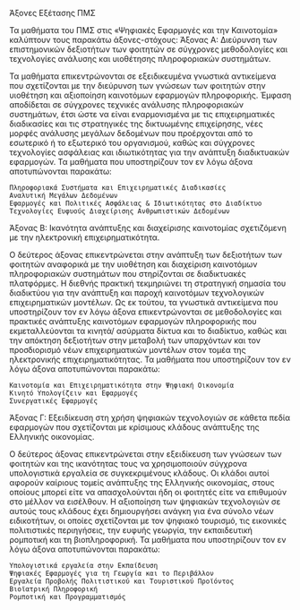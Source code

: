 
Άξονες Εξέτασης ΠΜΣ

Τα μαθήματα του ΠΜΣ στις «Ψηφιακές Εφαρμογές και την Καινοτομία» καλύπτουν τους παρακάτω άξονες-στόχους:
Άξονας Α: Διεύρυνση των επιστημονικών δεξιοτήτων των φοιτητών σε σύγχρονες μεθοδολογίες και τεχνολογίες ανάλυσης και υιοθέτησης πληροφοριακών συστημάτων.

Τα μαθήματα επικεντρώνονται σε εξειδικευμένα γνωστικά αντικείμενα που σχετίζονται με την διεύρυνση των γνώσεων των φοιτητών στην υιοθέτηση και αξιοποίηση καινοτόμων εφαρμογών πληροφορικής. Έμφαση αποδίδεται σε σύγχρονες τεχνικές ανάλυσης πληροφοριακών συστημάτων, έτσι ώστε να είναι εναρμονισμένα με τις επιχειρηματικές διαδικασίες και τις στρατηγικές της δικτυωμένης επιχείρησης, νέες μορφές ανάλυσης μεγάλων δεδομένων που προέρχονται από το εσωτερικό ή το εξωτερικό του οργανισμού, καθώς και σύγχρονες τεχνολογίες ασφάλειας και ιδιωτικότητας για την ανάπτυξη διαδικτυακών εφαρμογών. Τα μαθήματα που υποστηρίζουν τον εν λόγω άξονα αποτυπώνονται παρακάτω:

    Πληροφοριακά Συστήματα και Επιχειρηματικές Διαδικασίες
    Αναλυτική Μεγάλων Δεδομένων
    Εφαρμογές και Πολιτικές Ασφάλειας & Ιδιωτικότητας στο Διαδίκτυο
    Τεχνολογίες Ευφυούς Διαχείρισης Ανθρωπιστικών Δεδομένων 

Άξονας Β: Ικανότητα ανάπτυξης και διαχείρισης καινοτομίας σχετιζόμενη με την ηλεκτρονική επιχειρηματικότητα.

Ο δεύτερος άξονας επικεντρώνεται στην ανάπτυξη των δεξιοτήτων των φοιτητών αναφορικά με την υιοθέτηση και διαχείριση καινοτόμων πληροφοριακών συστημάτων που στηρίζονται σε διαδικτυακές πλατφόρμες. Η διεθνής πρακτική τεκμηριώνει τη στρατηγική σημασία του διαδικτύου για την ανάπτυξη και παροχή καινοτόμων τεχνολογικών επιχειρηματικών μοντέλων. Ως εκ τούτου, τα γνωστικά αντικείμενα που υποστηρίζουν τον εν λόγω άξονα επικεντρώνονται σε μεθοδολογίες και πρακτικές ανάπτυξης καινοτόμων εφαρμογών πληροφορικής που εκμεταλλεύονται τα κινητά/ ασύρματα δίκτυα και το διαδίκτυο, καθώς και την απόκτηση δεξιοτήτων στην μεταβολή των υπαρχόντων και τον προσδιορισμό νέων επιχειρηματικών μοντέλων στον τομέα της ηλεκτρονικής επιχειρηματικότητας. Τα μαθήματα που υποστηρίζουν τον εν λόγω άξονα αποτυπώνονται παρακάτω:

    Καινοτομία και Επιχειρηματικότητα στην Ψηφιακή Οικονομία
    Κινητό Υπολογίζειν και Εφαρμογές
    Συνεργατικές Εφαρμογές 

Άξονας Γ: Εξειδίκευση στη χρήση ψηφιακών τεχνολογιών σε κάθετα πεδία εφαρμογών που σχετίζονται με κρίσιμους κλάδους ανάπτυξης της Ελληνικής οικονομίας.

Ο δεύτερος άξονας επικεντρώνεται στην εξειδίκευση των γνώσεων των φοιτητών και της ικανότητας τους να χρησιμοποιούν σύγχρονα υπολογιστικά εργαλεία σε συγκεκριμένους κλάδους. Οι κλάδοι αυτοί αφορούν καίριους τομείς ανάπτυξης της Ελληνικής οικονομίας, στους οποίους μπορεί είτε να απασχολούνται ήδη οι φοιτητές είτε να επιθυμούν στο μέλλον να εισέλθουν. Η αξιοποίηση των ψηφιακών τεχνολογιών σε αυτούς τους κλάδους έχει δημιουργήσει ανάγκη για ένα σύνολο νέων ειδικοτήτων, οι οποίες σχετίζονται με τον ψηφιακό τουρισμό, τις εικονικές πολιτιστικές περιηγήσεις, την ευφυής γεωργία, την εκπαιδευτική ρομποτική και τη βιοπληροφορική. Τα μαθήματα που υποστηρίζουν τον εν λόγω άξονα αποτυπώνονται παρακάτω:

    Υπολογιστικά εργαλεία στην Εκπαίδευση
    Ψηφιακές Εφαρμογές για τη Γεωργία και το Περιβάλλον
    Εργαλεία Προβολής Πολιτιστικού και Τουριστικού Προϊόντος
    Βιοϊατρική Πληροφορική
    Ρομποτική και Προγραμματισμός 

